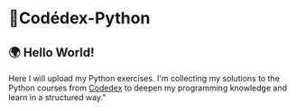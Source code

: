 # 👾Codédex-Python

## 🌍 Hello World!
Here I will upload my Python exercises. 
I'm collecting my solutions to the Python courses from [Codedex](https://www.codedex.io/) to deepen my programming knowledge and learn in a structured way."
